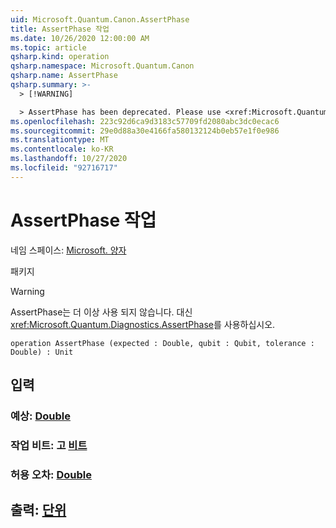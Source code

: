 ```yaml
---
uid: Microsoft.Quantum.Canon.AssertPhase
title: AssertPhase 작업
ms.date: 10/26/2020 12:00:00 AM
ms.topic: article
qsharp.kind: operation
qsharp.namespace: Microsoft.Quantum.Canon
qsharp.name: AssertPhase
qsharp.summary: >-
  > [!WARNING]

  > AssertPhase has been deprecated. Please use <xref:Microsoft.Quantum.Diagnostics.AssertPhase> instead.
ms.openlocfilehash: 223c92d6ca9d3183c57709fd2080abc3dc0ecac6
ms.sourcegitcommit: 29e0d88a30e4166fa580132124b0eb57e1f0e986
ms.translationtype: MT
ms.contentlocale: ko-KR
ms.lasthandoff: 10/27/2020
ms.locfileid: "92716717"
---
```

# <a name="assertphase-operation"></a>AssertPhase 작업

네임 스페이스: [Microsoft. 양자](xref:Microsoft.Quantum.Canon)

패키지 [](https://nuget.org/packages/)


> [!WARNING]
> AssertPhase는 더 이상 사용 되지 않습니다. 대신 <xref:Microsoft.Quantum.Diagnostics.AssertPhase>를 사용하십시오.



```qsharp
operation AssertPhase (expected : Double, qubit : Qubit, tolerance : Double) : Unit
```


## <a name="input"></a>입력

### <a name="expected--double"></a>예상: [Double](xref:microsoft.quantum.lang-ref.double)




### <a name="qubit--qubit"></a>작업 비트: 고 [비트](xref:microsoft.quantum.lang-ref.qubit)




### <a name="tolerance--double"></a>허용 오차: [Double](xref:microsoft.quantum.lang-ref.double)





## <a name="output--unit"></a>출력: [단위](xref:microsoft.quantum.lang-ref.unit)

